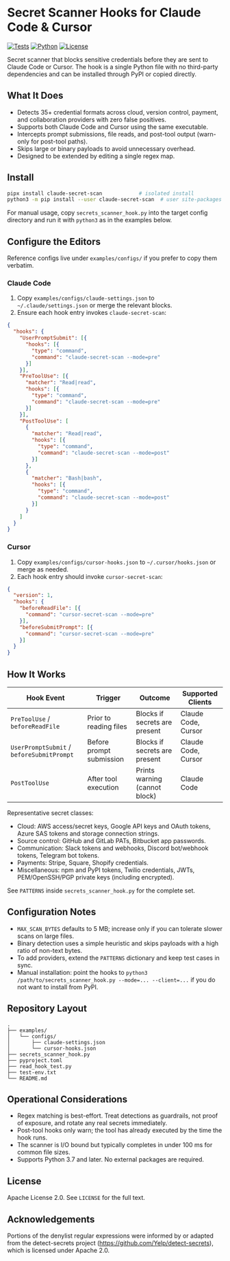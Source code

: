 # Secret Scanner Hooks for Claude Code & Cursor

[![Tests](https://img.shields.io/badge/tests-159%20passing-brightgreen)]() [![Python](https://img.shields.io/badge/python-3.7+-blue)]() [![License](https://img.shields.io/badge/license-Apache%202.0-blue)]()

Secret scanner that blocks sensitive credentials before they are sent to Claude Code or Cursor. The hook is a single Python file with no third-party dependencies and can be installed through PyPI or copied directly.

## What It Does

- Detects 35+ credential formats across cloud, version control, payment, and collaboration providers with zero false positives.
- Supports both Claude Code and Cursor using the same executable.
- Intercepts prompt submissions, file reads, and post-tool output (warn-only for post-tool paths).
- Skips large or binary payloads to avoid unnecessary overhead.
- Designed to be extended by editing a single regex map.

## Install

```bash
pipx install claude-secret-scan            # isolated install
python3 -m pip install --user claude-secret-scan  # user site-packages
```

For manual usage, copy `secrets_scanner_hook.py` into the target config directory and run it with `python3` as in the examples below.

## Configure the Editors

Reference configs live under `examples/configs/` if you prefer to copy them verbatim.

### Claude Code

1. Copy `examples/configs/claude-settings.json` to `~/.claude/settings.json` or merge the relevant blocks.
2. Ensure each hook entry invokes `claude-secret-scan`:

```json
{
  "hooks": {
    "UserPromptSubmit": [{
      "hooks": [{
        "type": "command",
        "command": "claude-secret-scan --mode=pre"
      }]
    }],
    "PreToolUse": [{
      "matcher": "Read|read",
      "hooks": [{
        "type": "command",
        "command": "claude-secret-scan --mode=pre"
      }]
    }],
    "PostToolUse": [
      {
        "matcher": "Read|read",
        "hooks": [{
          "type": "command",
          "command": "claude-secret-scan --mode=post"
        }]
      },
      {
        "matcher": "Bash|bash",
        "hooks": [{
          "type": "command",
          "command": "claude-secret-scan --mode=post"
        }]
      }
    ]
  }
}
```

### Cursor

1. Copy `examples/configs/cursor-hooks.json` to `~/.cursor/hooks.json` or merge as needed.
2. Each hook entry should invoke `cursor-secret-scan`:

```json
{
  "version": 1,
  "hooks": {
    "beforeReadFile": [{
      "command": "cursor-secret-scan --mode=pre"
    }],
    "beforeSubmitPrompt": [{
      "command": "cursor-secret-scan --mode=pre"
    }]
  }
}
```

## How It Works

| Hook Event | Trigger | Outcome | Supported Clients |
|------------|---------|---------|-------------------|
| `PreToolUse` / `beforeReadFile` | Prior to reading files | Blocks if secrets are present | Claude Code, Cursor |
| `UserPromptSubmit` / `beforeSubmitPrompt` | Before prompt submission | Blocks if secrets are present | Claude Code, Cursor |
| `PostToolUse` | After tool execution | Prints warning (cannot block) | Claude Code |

Representative secret classes:

- Cloud: AWS access/secret keys, Google API keys and OAuth tokens, Azure SAS tokens and storage connection strings.
- Source control: GitHub and GitLab PATs, Bitbucket app passwords.
- Communication: Slack tokens and webhooks, Discord bot/webhook tokens, Telegram bot tokens.
- Payments: Stripe, Square, Shopify credentials.
- Miscellaneous: npm and PyPI tokens, Twilio credentials, JWTs, PEM/OpenSSH/PGP private keys (including encrypted).

See `PATTERNS` inside `secrets_scanner_hook.py` for the complete set.

## Configuration Notes

- `MAX_SCAN_BYTES` defaults to 5 MB; increase only if you can tolerate slower scans on large files.
- Binary detection uses a simple heuristic and skips payloads with a high ratio of non-text bytes.
- To add providers, extend the `PATTERNS` dictionary and keep test cases in sync.
- Manual installation: point the hooks to `python3 /path/to/secrets_scanner_hook.py --mode=... --client=...` if you do not want to install from PyPI.

## Repository Layout

```
.
├── examples/
│   └── configs/
│       ├── claude-settings.json
│       └── cursor-hooks.json
├── secrets_scanner_hook.py
├── pyproject.toml
├── read_hook_test.py
├── test-env.txt
└── README.md
```

## Operational Considerations

- Regex matching is best-effort. Treat detections as guardrails, not proof of exposure, and rotate any real secrets immediately.
- Post-tool hooks only warn; the tool has already executed by the time the hook runs.
- The scanner is I/O bound but typically completes in under 100 ms for common file sizes.
- Supports Python 3.7 and later. No external packages are required.

## License

Apache License 2.0. See `LICENSE` for the full text.

## Acknowledgements

Portions of the denylist regular expressions were informed by or adapted from the detect-secrets project (https://github.com/Yelp/detect-secrets), which is licensed under Apache 2.0.
